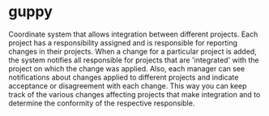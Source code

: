 # guppy
Coordinate system that allows integration between different projects.
Each project has a responsibility assigned and is responsible for reporting changes in their projects. When a change for a particular project is added, the system notifies all responsible for projects that are 'integrated' with the project on which the change was applied.
Also, each manager can see notifications about changes applied to different projects and indicate acceptance or disagreement with each change.
This way you can keep track of the various changes affecting projects that make integration and to determine the conformity of the respective responsible.